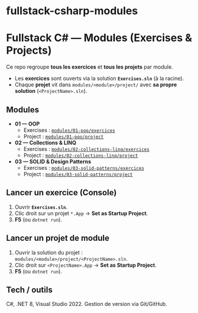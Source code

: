 # fullstack-csharp-modules
# Fullstack C# — Modules (Exercises & Projects)

Ce repo regroupe **tous les exercices** et **tous les projets** par module.

- Les **exercices** sont ouverts via la solution **`Exercises.sln`** (à la racine).
- Chaque **projet** vit dans `modules/<module>/project/` avec **sa propre solution** (`<ProjectName>.sln`).

## Modules

- **01 — OOP**
  - Exercises : [`modules/01-poo/exercices`](modules/01-poo/exercices/)
  - Project   : [`modules/01-poo/project`](modules/01-poo/project/)
- **02 — Collections & LINQ**
  - Exercises : [`modules/02-collections-linq/exercices`](modules/02-collections-linq/exercices/)
  - Project   : [`modules/02-collections-linq/project`](modules/02-collections-linq/project/)
- **03 — SOLID & Design Patterns**
  - Exercises : [`modules/03-solid-patterns/exercices`](modules/03-solid-patterns/exercices/)
  - Project   : [`modules/03-solid-patterns/project`](modules/03-solid-patterns/project/)

## Lancer un exercice (Console)
1. Ouvrir **`Exercises.sln`**.
2. Clic droit sur un projet `*.App` → **Set as Startup Project**.
3. **F5** (ou `dotnet run`).

## Lancer un projet de module
1. Ouvrir la solution du projet : `modules/<module>/project/<ProjectName>.sln`.
2. Clic droit sur `<ProjectName>.App` → **Set as Startup Project**.
3. **F5** (ou `dotnet run`).

## Tech / outils
C#, .NET 8, Visual Studio 2022. Gestion de version via Git/GitHub.

